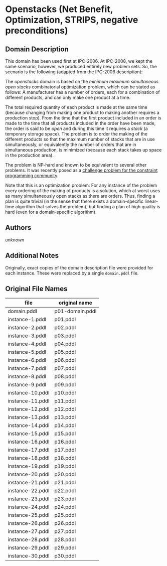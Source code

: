 # Openstacks (Net Benefit, Optimization, STRIPS, negative preconditions)

## Domain Description

This domain has been used first at IPC-2006.
At IPC-2008, we kept the same scenario, however, we produced entirely new problem sets.
So, the scenario is the following (adapted from the IPC-2006 description):

The *openstacks* domain is based on the *minimum maximum simultaneous open stacks* combinatorial optimization problem, which can be stated as follows:
A manufacturer has a number of orders, each for a combination of different products, and can only make one product at a time.

The total required quantity of each product is made at the same time (because changing from making one product to making another requires a production stop).
From the time that the first product included in an order is made to the time that all products included in the order have been made, the order is said to be *open* and during this time it requires a *stack* (a temporary storage space).
The problem is to order the making of the different products so that the maximum number of stacks that are in use simultaneously, or equivalently the number of orders that are in simultaneous production, is minimized (because each stack takes up space in the production area).

The problem is NP-hard and known to be equivalent to several other problems.
It was recently posed as a [challenge problem for the constraint programming community](http://www.dcs.st-and.ac.uk/~ipg/challenge/).

Note that this is an optimization problem:
For any instance of the problem every ordering of the making of products is a solution, which at worst uses as many simultaneously open stacks as there are orders.
Thus, finding a plan is quite trivial (in the sense that there exists a domain-specific linear-time algorithm that solves the problem), but finding a plan of high quality is hard (even for a domain-specific algorithm).

## Authors

*unknown*

## Additional Notes

Originally, exact copies of the domain description file were provided for each instance.
These were replaced by a single `domain.pddl` file.

## Original File Names

| file             | original name   |
|------------------|-----------------|
| domain.pddl      | p01-domain.pddl |
| instance-1.pddl  | p01.pddl        |
| instance-2.pddl  | p02.pddl        |
| instance-3.pddl  | p03.pddl        |
| instance-4.pddl  | p04.pddl        |
| instance-5.pddl  | p05.pddl        |
| instance-6.pddl  | p06.pddl        |
| instance-7.pddl  | p07.pddl        |
| instance-8.pddl  | p08.pddl        |
| instance-9.pddl  | p09.pddl        |
| instance-10.pddl | p10.pddl        |
| instance-11.pddl | p11.pddl        |
| instance-12.pddl | p12.pddl        |
| instance-13.pddl | p13.pddl        |
| instance-14.pddl | p14.pddl        |
| instance-15.pddl | p15.pddl        |
| instance-16.pddl | p16.pddl        |
| instance-17.pddl | p17.pddl        |
| instance-18.pddl | p18.pddl        |
| instance-19.pddl | p19.pddl        |
| instance-20.pddl | p20.pddl        |
| instance-21.pddl | p21.pddl        |
| instance-22.pddl | p22.pddl        |
| instance-23.pddl | p23.pddl        |
| instance-24.pddl | p24.pddl        |
| instance-25.pddl | p25.pddl        |
| instance-26.pddl | p26.pddl        |
| instance-27.pddl | p27.pddl        |
| instance-28.pddl | p28.pddl        |
| instance-29.pddl | p29.pddl        |
| instance-30.pddl | p30.pddl        |
